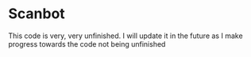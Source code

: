 # Scanbot
This code is very, very unfinished. I will update it in the future as I make progress towards the code not being unfinished
